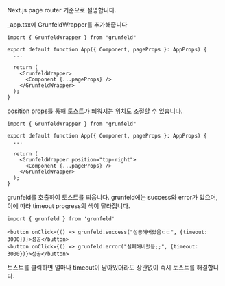 Next.js page router 기준으로 설명합니다.

_app.tsx에 GrunfeldWrapper를 추가해줍니다

```tsx
import { GrunfeldWrapper } from "grunfeld"

export default function App({ Component, pageProps }: AppProps) {
  ...

  return (
    <GrunfeldWrapper>
      <Component {...pageProps} />
    </GrunfeldWrapper>
  );
}
```

position props를 통해 토스트가 띄워지는 위치도 조절할 수 있습니다.

```tsx
import { GrunfeldWrapper } from "grunfeld"

export default function App({ Component, pageProps }: AppProps) {
  ...

  return (
    <GrunfeldWrapper position="top-right">
      <Component {...pageProps} />
    </GrunfeldWrapper>
  );
}
```

grunfeld를 호출하여 토스트를 띄웁니다. grunfeld에는 success와 error가 있으며, 이에 따라 timeout progress의 색이 달라집니다.

```tsx
import { grunfeld } from 'grunfeld'

<button onClick={() => grunfeld.success("성공해버렸음ㄷㄷ", {timeout: 3000})}>성공</button>
<button onClick={() => grunfeld.error("실패해버렸음;;", {timeout: 3000})}>성공</button>
```

토스트를 클릭하면 얼마나 timeout이 남아있더라도 상관없이 즉시 토스트를 해결합니다.